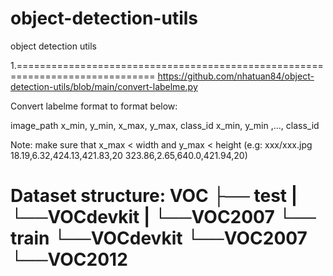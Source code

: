 # object-detection-utils
object detection utils

1.==============================================================================
https://github.com/nhatuan84/object-detection-utils/blob/main/convert-labelme.py

Convert labelme format to format below:

image_path x_min, y_min, x_max, y_max, class_id  x_min, y_min ,..., class_id 

Note: make sure that x_max < width and y_max < height
(e.g: xxx/xxx.jpg 18.19,6.32,424.13,421.83,20 323.86,2.65,640.0,421.94,20)

Dataset structure:
VOC
├── test
|    └──VOCdevkit
|        └──VOC2007
└── train
     └──VOCdevkit
         └──VOC2007
         └──VOC2012
===============================================================================
